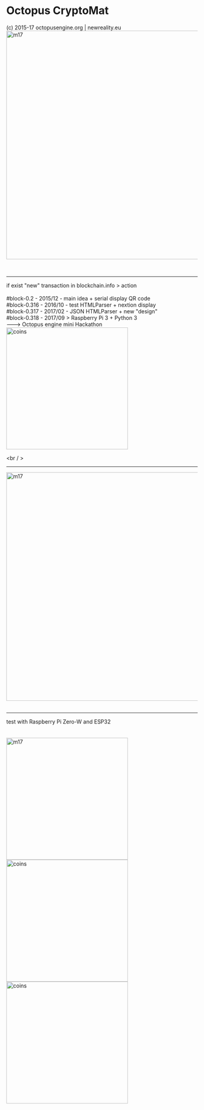 # Octopus CryptoMat
(c) 2015-17 octopusengine.org | newreality.eu<br />
<img src="https://raw.githubusercontent.com/octopusengine/cryptomat/master/nextion/g31709.jpg" alt="m17" width="600">
<br />


<br />
<hr />
if exist "new" transaction in blockchain.info > action<br /><br />
#block-0.2 - 2015/12 - main idea + serial display QR code<br />
#block-0.316 - 2016/10 - test HTMLParser + nextion display<br />
#block-0.317 - 2017/02 - JSON HTMLParser + new "design"<br />
#block-0.318 - 2017/09 > Raspberry Pi 3 + Python 3<br />
---> Octopus engine mini Hackathon<br />

<img src="https://raw.githubusercontent.com/octopusengine/cryptomat/master/nextion/meny3.png" alt="coins" width="320">

<br / ><hr />
<img src="https://raw.githubusercontent.com/octopusengine/cryptomat/master/nextion/g31709zero.jpg" alt="m17" width="600">
<br /><br />
<hr />
test with Raspberry Pi Zero-W and ESP32<br /><br /><br />

<img src="https://raw.githubusercontent.com/octopusengine/cryptomat/master/nextion/machine17.png" alt="m17" width="320">
<img src="https://raw.githubusercontent.com/octopusengine/cryptomat/master/nextion/don-BTC.png" alt="coins" width="320"><br />
<img src="https://raw.githubusercontent.com/octopusengine/cryptomat/master/nextion/don-LTC.png" alt="coins" width="320">





